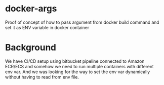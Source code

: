 # docker-args
Proof of concept of how to pass argument from docker build command and set it as ENV variable in docker container

# Background
We have CI/CD setup using bitbucket pipeline connected to Amazon ECR/ECS and somehow we need to run multiple containers with different env var.
And we was looking for the way to set the env var dynamically without having to read from env file.
